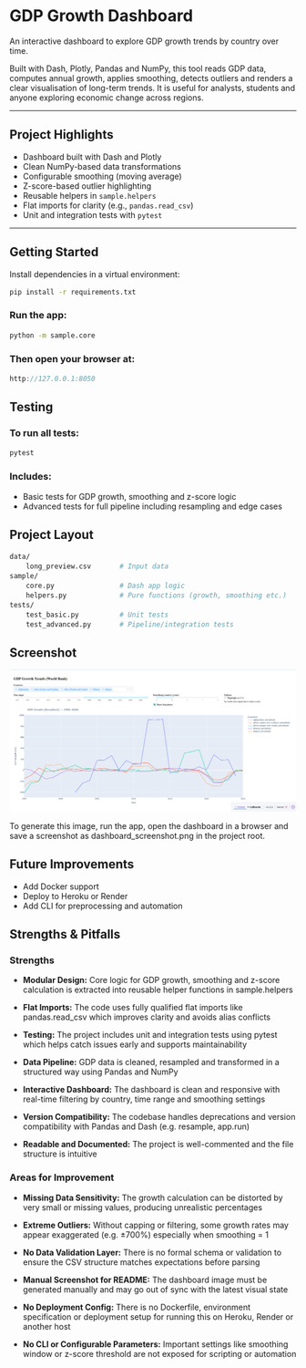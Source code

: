 # GDP Growth Dashboard

An interactive dashboard to explore GDP growth trends by country over time.

Built with Dash, Plotly, Pandas and NumPy, this tool reads GDP data, computes annual growth, applies smoothing, detects outliers and renders a clear visualisation of long-term trends. It is useful for analysts, students and anyone exploring economic change across regions.

---

## Project Highlights

- Dashboard built with Dash and Plotly  
- Clean NumPy-based data transformations  
- Configurable smoothing (moving average)  
- Z-score-based outlier highlighting  
- Reusable helpers in `sample.helpers`  
- Flat imports for clarity (e.g., `pandas.read_csv`)  
- Unit and integration tests with `pytest`  

---

## Getting Started

Install dependencies in a virtual environment:

```bash
pip install -r requirements.txt
```

###  Run the app:

```bash
python -m sample.core
```

### Then open your browser at:
```cpp
http://127.0.0.1:8050
```

## Testing

### To run all tests:
```bash
pytest
```

### Includes:
* Basic tests for GDP growth, smoothing and z-score logic
* Advanced tests for full pipeline including resampling and edge cases

## Project Layout
```bash
data/
    long_preview.csv       # Input data
sample/
    core.py                # Dash app logic
    helpers.py             # Pure functions (growth, smoothing etc.)
tests/
    test_basic.py          # Unit tests
    test_advanced.py       # Pipeline/integration tests
```

## Screenshot

![Dashboard preview](dashboard_screenshot.png)

To generate this image, run the app, open the dashboard in a browser and save a screenshot as dashboard_screenshot.png in the project root.

## Future Improvements
* Add Docker support
* Deploy to Heroku or Render
* Add CLI for preprocessing and automation

## Strengths & Pitfalls

### Strengths
* **Modular Design:** Core logic for GDP growth, smoothing and z-score calculation is extracted into reusable helper functions in sample.helpers

* **Flat Imports:** The code uses fully qualified flat imports like pandas.read_csv which improves clarity and avoids alias conflicts

* **Testing:** The project includes unit and integration tests using pytest which helps catch issues early and supports maintainability

* **Data Pipeline:** GDP data is cleaned, resampled and transformed in a structured way using Pandas and NumPy

* **Interactive Dashboard:** The dashboard is clean and responsive with real-time filtering by country, time range and smoothing settings

* **Version Compatibility:** The codebase handles deprecations and version compatibility with Pandas and Dash (e.g. resample, app.run)

* **Readable and Documented:** The project is well-commented and the file structure is intuitive

### Areas for Improvement
* **Missing Data Sensitivity:** The growth calculation can be distorted by very small or missing values, producing unrealistic percentages

* **Extreme Outliers:** Without capping or filtering, some growth rates may appear exaggerated (e.g. ±700%) especially when smoothing = 1

* **No Data Validation Layer:** There is no formal schema or validation to ensure the CSV structure matches expectations before parsing

* **Manual Screenshot for README:** The dashboard image must be generated manually and may go out of sync with the latest visual state

* **No Deployment Config:** There is no Dockerfile, environment specification or deployment setup for running this on Heroku, Render or another host

* **No CLI or Configurable Parameters:** Important settings like smoothing window or z-score threshold are not exposed for scripting or automation